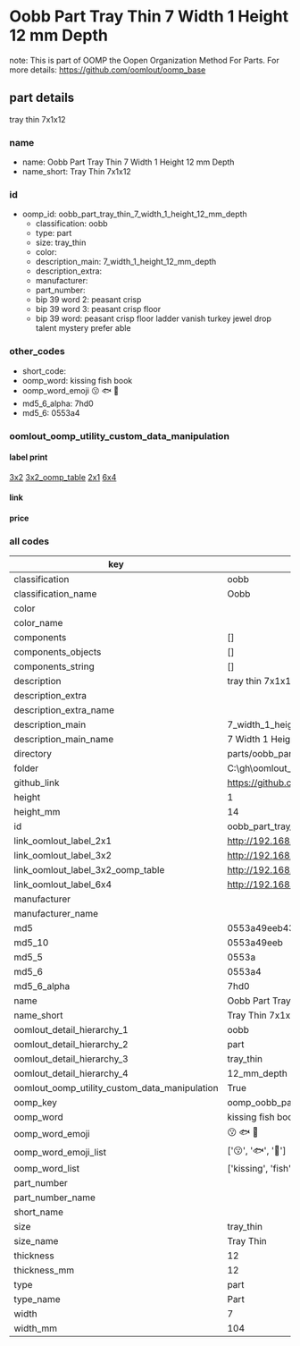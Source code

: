 # Oobb Part Tray Thin 7 Width 1 Height 12 mm Depth  

note: This is part of OOMP the Oopen Organization Method For Parts. For more details: https://github.com/oomlout/oomp_base

##  part details
  



tray thin 7x1x12



### name
* name: Oobb Part Tray Thin 7 Width 1 Height 12 mm Depth
* name_short: Tray Thin 7x1x12 
### id
* oomp_id: oobb_part_tray_thin_7_width_1_height_12_mm_depth
  * classification: oobb
  * type: part
  * size: tray_thin
  * color: 
  * description_main: 7_width_1_height_12_mm_depth
  * description_extra: 
  * manufacturer: 
  * part_number: 
  * bip 39 word 2: peasant crisp
  * bip 39 word 3: peasant crisp floor
  * bip 39 word: peasant crisp floor ladder vanish turkey jewel drop talent mystery prefer able

### other_codes
* short_code: 
* oomp_word: kissing fish book
* oomp_word_emoji :kissing: :fish: :book:
* md5_6_alpha: 7hd0
* md5_6: 0553a4






### oomlout_oomp_utility_custom_data_manipulation
#### label print
[3x2](http://192.168.1.245:1112/?label=oomp%207hd0)
[3x2_oomp_table](http://192.168.1.108:1112/?label=oomp%207hd0)
[2x1](http://192.168.1.242:1112/?label=oomp%207hd0)
[6x4](http://192.168.1.55:1112/?label=oomp%207hd0)    

#### link

                              

#### price







### all codes 
| key | value |  
| --- | --- |  
| classification | oobb |  
| classification_name | Oobb |  
| color |  |  
| color_name |  |  
| components | [] |  
| components_objects | [] |  
| components_string | [] |  
| description | tray thin 7x1x12 |  
| description_extra |  |  
| description_extra_name |  |  
| description_main | 7_width_1_height_12_mm_depth |  
| description_main_name | 7 Width 1 Height 12 mm Depth |  
| directory | parts/oobb_part_tray_thin_7_width_1_height_12_mm_depth |  
| folder | C:\gh\oomlout_oobb_version_4_generated_parts\things\oobb_part_tray_thin_7_width_1_height_12_mm_depth |  
| github_link | https://github.com/oomlout/oomlout_oomp_part_src/tree/main/parts/oobb_part_tray_thin_7_width_1_height_12_mm_depth |  
| height | 1 |  
| height_mm | 14 |  
| id | oobb_part_tray_thin_7_width_1_height_12_mm_depth |  
| link_oomlout_label_2x1 | http://192.168.1.242:1112/?label=oomp%207hd0 |  
| link_oomlout_label_3x2 | http://192.168.1.245:1112/?label=oomp%207hd0 |  
| link_oomlout_label_3x2_oomp_table | http://192.168.1.108:1112/?label=oomp%207hd0 |  
| link_oomlout_label_6x4 | http://192.168.1.55:1112/?label=oomp%207hd0 |  
| manufacturer |  |  
| manufacturer_name |  |  
| md5 | 0553a49eeb436effaaf8a7c6b2cced11 |  
| md5_10 | 0553a49eeb |  
| md5_5 | 0553a |  
| md5_6 | 0553a4 |  
| md5_6_alpha | 7hd0 |  
| name | Oobb Part Tray Thin 7 Width 1 Height 12 mm Depth |  
| name_short | Tray Thin 7x1x12  |  
| oomlout_detail_hierarchy_1 | oobb |  
| oomlout_detail_hierarchy_2 | part |  
| oomlout_detail_hierarchy_3 | tray_thin |  
| oomlout_detail_hierarchy_4 | 12_mm_depth |  
| oomlout_oomp_utility_custom_data_manipulation | True |  
| oomp_key | oomp_oobb_part_tray_thin_7_width_1_height_12_mm_depth |  
| oomp_word | kissing fish book |  
| oomp_word_emoji | :kissing: :fish: :book: |  
| oomp_word_emoji_list | [':kissing:', ':fish:', ':book:'] |  
| oomp_word_list | ['kissing', 'fish', 'book'] |  
| part_number |  |  
| part_number_name |  |  
| short_name |  |  
| size | tray_thin |  
| size_name | Tray Thin |  
| thickness | 12 |  
| thickness_mm | 12 |  
| type | part |  
| type_name | Part |  
| width | 7 |  
| width_mm | 104 |  
